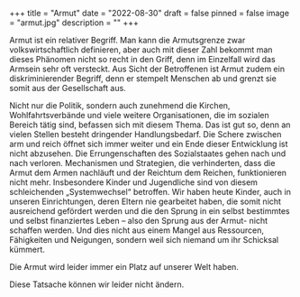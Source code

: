 +++
title = "Armut"
date = "2022-08-30"
draft = false
pinned = false
image = "armut.jpg"
description = ""
+++


Armut ist ein relativer Begriff. Man kann die Armutsgrenze zwar volkswirtschaftlich definieren, aber auch mit dieser Zahl bekommt man dieses Phänomen nicht so recht in den Griff, denn im Einzelfall wird das Armsein sehr oft versteckt. Aus Sicht der Betroffenen ist Armut zudem ein diskriminierender Begriff, denn er stempelt Menschen ab und grenzt sie somit aus der Gesellschaft aus.

Nicht nur die Politik, sondern auch zunehmend die Kirchen, Wohlfahrtsverbände und viele weitere Organisationen, die im sozialen Bereich tätig sind, befassen sich mit diesem Thema. Das ist gut so, denn an vielen Stellen besteht dringender Handlungsbedarf. Die Schere zwischen arm und reich öffnet sich immer weiter und ein Ende dieser Entwicklung ist nicht abzusehen. Die Errungenschaften des Sozialstaates gehen nach und nach verloren. Mechanismen und Strategien, die verhinderten, dass die Armut dem Armen nachläuft und der Reichtum dem Reichen, funktionieren nicht mehr. Insbesondere Kinder und Jugendliche sind von diesem schleichenden „Systemwechsel“ betroffen. Wir haben heute Kinder, auch in unseren Einrichtungen, deren Eltern nie gearbeitet haben, die somit nicht ausreichend gefördert werden und die den Sprung in ein selbst bestimmtes und selbst finanziertes Leben – also den Sprung aus der Armut- nicht schaffen werden. Und dies nicht aus einem Mangel aus Ressourcen, Fähigkeiten und Neigungen, sondern weil sich niemand um ihr Schicksal kümmert.

D﻿ie Armut wird leider immer ein Platz auf unserer Welt haben. 

Diese Tatsache können wir leider nicht ändern.